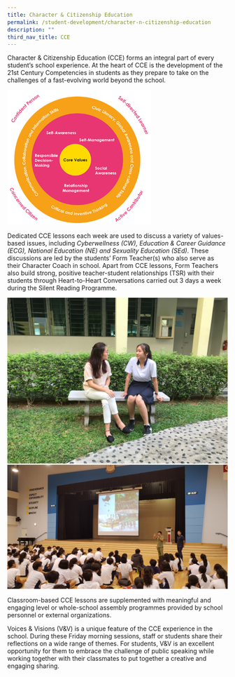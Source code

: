 ```yaml
---
title: Character & Citizenship Education
permalink: /student-development/character-n-citizenship-education
description: ""
third_nav_title: CCE
---
```

<p>Character &amp; Citizenship Education (CCE) forms an integral part of every student&rsquo;s school experience. At the heart of CCE is the development of the 21st Century Competencies in students as they prepare to take on the challenges of a fast-evolving world beyond the school.</p>
<img style="width: 65%;" src="/images/cce1.png" />
<p>Dedicated CCE lessons each week are used to discuss a variety of values-based issues, including&nbsp;<em>Cyberwellness (CW), Education &amp; Career Guidance (ECG), National Education (NE) and Sexuality Education (SEd)</em>. These discussions are led by the students&rsquo; Form Teacher(s) who also serve as their Character Coach in school. Apart from CCE lessons, Form Teachers also build strong, positive teacher-student relationships (TSR) with their students through Heart-to-Heart Conversations carried out 3 days a week during the Silent Reading Programme.</p>
<img src="/images/cce2.jpg"><br>
<img src="/images/cce3.jpg">
<p>Classroom-based CCE lessons are supplemented with meaningful and engaging level or whole-school assembly programmes provided by school personnel or external organizations.</p>
<p>Voices &amp; Visions (V&amp;V) is a unique feature of the CCE experience in the school. During these Friday morning sessions, staff or students share their reflections on a wide range of themes. For students, V&amp;V is an excellent opportunity for them to embrace the challenge of public speaking while working together with their classmates to put together a creative and engaging sharing.</p>